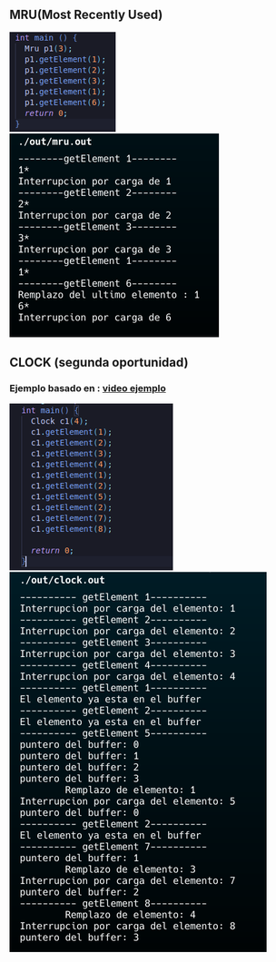 ## MRU(Most Recently Used)

![alt text](./images/image-1.png)
![alt text](./images/image.png)

## CLOCK (segunda oportunidad)
### Ejemplo basado en : [video ejemplo](https://www.youtube.com/watch?v=FJMl7v_x6DI)

![alt text](./images/c1.png)
![alt text](./images/c.png)